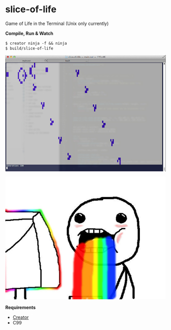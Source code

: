 slice-of-life
=============

Game of Life in the Terminal (Unix only currently)

__Compile, Run & Watch__

    $ creator ninja -f && ninja
    $ build/slice-of-life

![Screenshot of the Simulation](readme/simulation.png)

![Droool!](readme/drool.jpg)

__Requirements__

- [Creator](https://github.com/creator-build/creator)
- C99
